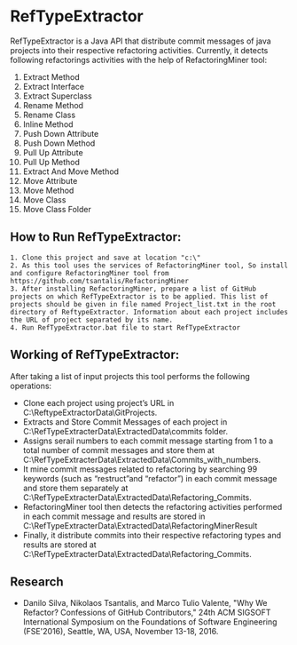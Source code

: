 # RefTypeExtractor

RefTypeExtractor is a Java API that distribute commit messages of java projects into their respective refactoring activities.
Currently, it detects following refactorings activities with the help of RefactoringMiner tool:
				
1. Extract Method
2. Extract Interface
3. Extract Superclass
4. Rename Method
5. Rename Class
6. Inline Method
7. Push Down Attribute
8. Push Down Method
9. Pull Up Attribute
10. Pull Up Method
11. Extract And Move Method
12. Move Attribute
13. Move Method
14. Move Class
15. Move Class Folder


How to Run RefTypeExtractor:
---	
	1. Clone this project and save at location "c:\"
	2. As this tool uses the services of RefactoringMiner tool, So install and configure RefactoringMiner tool from  https://github.com/tsantalis/RefactoringMiner  
	3. After installing RefactoringMiner, prepare a list of GitHub projects on which RefTypeExtractor is to be applied. This list of projects should be given in file named Project_list.txt in the root directory of ReftypeExtractor. Information about each project includes the URL of project separated by its name.
	4. Run RefTypeExtractor.bat file to start RefTypeExtractor


Working of RefTypeExtractor:
---
After taking a list of input projects this tool performs the following operations:
* Clone each project using project’s URL in C:\ReftypeExtractorData\GitProjects.
* Extracts and Store Commit Messages of each project  in C:\RefTypeExtracterData\ExtractedData\commits folder.
* Assigns serail numbers to each commit message starting from 1 to a total number of commit messages and store them at C:\RefTypeExtracterData\ExtractedData\Commits_with_numbers.
* It mine commit messages related to refactoring by searching 99 keywords  (such as “restruct”and “refactor”) in each commit message and store them separately at C:\RefTypeExtracterData\ExtractedData\Refactoring_Commits. 
* RefactoringMiner tool then detects the refactoring activities performed in each commit message and results are stored in C:\RefTypeExtracterData\ExtractedData\RefactoringMinerResult
* Finally, it distribute commits into their respective refactoring types and results are stored at C:\RefTypeExtracterData\ExtractedData\Refactoring_Commits.


Research
---
* Danilo Silva, Nikolaos Tsantalis, and Marco Tulio Valente, "Why We Refactor? Confessions of GitHub Contributors," 24th ACM SIGSOFT International Symposium on the Foundations of Software Engineering (FSE'2016), Seattle, WA, USA, November 13-18, 2016.
